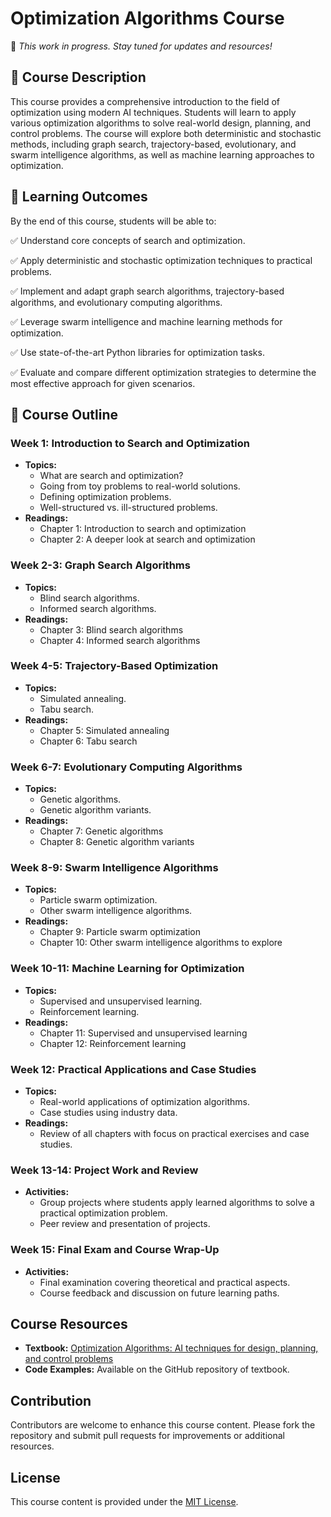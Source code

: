 # Optimization Algorithms Course

📌 *This work in progress. Stay tuned for updates and resources!*  

## 📖 Course Description
This course provides a comprehensive introduction to the field of optimization using modern AI techniques. Students will learn to apply various optimization algorithms to solve real-world design, planning, and control problems. The course will explore both deterministic and stochastic methods, including graph search, trajectory-based, evolutionary, and swarm intelligence algorithms, as well as machine learning approaches to optimization.

## 🎯 Learning Outcomes
By the end of this course, students will be able to:

✅ Understand core concepts of search and optimization.

✅ Apply deterministic and stochastic optimization techniques to practical problems.

✅ Implement and adapt graph search algorithms, trajectory-based algorithms, and evolutionary computing algorithms.

✅ Leverage swarm intelligence and machine learning methods for optimization.

✅ Use state-of-the-art Python libraries for optimization tasks.

✅ Evaluate and compare different optimization strategies to determine the most effective approach for given scenarios.

## 📑 Course Outline

### Week 1: Introduction to Search and Optimization
- **Topics:** 
  - What are search and optimization?
  - Going from toy problems to real-world solutions.
  - Defining optimization problems.
  - Well-structured vs. ill-structured problems.
- **Readings:** 
  - Chapter 1: Introduction to search and optimization
  - Chapter 2: A deeper look at search and optimization

### Week 2-3: Graph Search Algorithms
- **Topics:** 
  - Blind search algorithms.
  - Informed search algorithms.
- **Readings:** 
  - Chapter 3: Blind search algorithms
  - Chapter 4: Informed search algorithms

### Week 4-5: Trajectory-Based Optimization
- **Topics:** 
  - Simulated annealing.
  - Tabu search.
- **Readings:** 
  - Chapter 5: Simulated annealing
  - Chapter 6: Tabu search

### Week 6-7: Evolutionary Computing Algorithms
- **Topics:** 
  - Genetic algorithms.
  - Genetic algorithm variants.
- **Readings:** 
  - Chapter 7: Genetic algorithms
  - Chapter 8: Genetic algorithm variants

### Week 8-9: Swarm Intelligence Algorithms
- **Topics:** 
  - Particle swarm optimization.
  - Other swarm intelligence algorithms.
- **Readings:** 
  - Chapter 9: Particle swarm optimization
  - Chapter 10: Other swarm intelligence algorithms to explore

### Week 10-11: Machine Learning for Optimization
- **Topics:** 
  - Supervised and unsupervised learning.
  - Reinforcement learning.
- **Readings:** 
  - Chapter 11: Supervised and unsupervised learning
  - Chapter 12: Reinforcement learning

### Week 12: Practical Applications and Case Studies
- **Topics:** 
  - Real-world applications of optimization algorithms.
  - Case studies using industry data.
- **Readings:** 
  - Review of all chapters with focus on practical exercises and case studies.

### Week 13-14: Project Work and Review
- **Activities:** 
  - Group projects where students apply learned algorithms to solve a practical optimization problem.
  - Peer review and presentation of projects.

### Week 15: Final Exam and Course Wrap-Up
- **Activities:** 
  - Final examination covering theoretical and practical aspects.
  - Course feedback and discussion on future learning paths.

## Course Resources
- **Textbook:** [Optimization Algorithms: AI techniques for design, planning, and control problems](https://www.manning.com/books/optimization-algorithms)
- **Code Examples:** Available on the GitHub repository of textbook.


## Contribution
Contributors are welcome to enhance this course content. Please fork the repository and submit pull requests for improvements or additional resources.

## License
This course content is provided under the [MIT License](https://github.com/Optimization-Algorithms-Book/Code-Listings/blob/main/LICENSE).